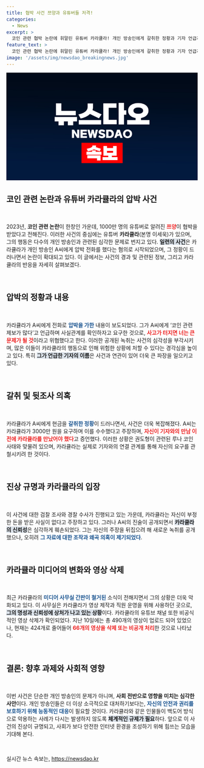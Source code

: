 ```yaml
---
title: 협박 사건 쯔양과 유튜버들 저격!
categories:
  - News
excerpt: >
  코인 관련 협박 논란에 휘말린 유튜버 카라큘라! 개인 방송인에게 갈취한 정황과 기자 언급까지 폭로되며 급속도로 퍼지는 논란. 과연 진실은? 클릭해서 자세히 알아보세요!
feature_text: >
  코인 관련 협박 논란에 휘말린 유튜버 카라큘라! 개인 방송인에게 갈취한 정황과 기자 언급까지 폭로되며 급속도로 퍼지는 논란. 과연 진실은? 클릭해서 자세히 알아보세요!
image: '/assets/img/newsdao_breakingnews.jpg'
---
```


<p><img src="/assets/img/newsdao_breakingnews.jpg" alt="flaretime 속보" /></p>

<h2 data-ke-size="size26">코인 관련 논란과 유튜버 카라큘라의 압박 사건</h2>

<p data-ke-size="size16">&nbsp;</p>

<p data-ke-size="size16">2023년, <b>코인 관련 논란</b>이 한창인 가운데, 1000만 명의 유튜버로 알려진 <b><span style="color: #ee2323;">쯔양</span></b>이 협박을 받았다고 전해진다. 이러한 사건의 중심에는 유튜버 <b>카라큘라</b>(본명 이세욱)가 있으며, 그의 행동은 다수의 개인 방송인과 관련된 심각한 문제로 번지고 있다. <b><span style="background-color: #21538527;">일련의 사건</span></b>은 카라큘라가 개인 방송인 A씨에게 압박 전화를 했다는 혐의로 시작되었으며, 그 정황이 드러나면서 논란이 확대되고 있다. 이 글에서는 사건의 경과 및 관련된 정보, 그리고 카라큘라의 반응을 자세히 살펴보겠다.</p>

<p data-ke-size="size16">&nbsp;</p>

<h2 data-ke-size="size26">압박의 정황과 내용</h2>

<p data-ke-size="size16">&nbsp;</p>

<p data-ke-size="size16">카라큘라가 A씨에게 전화로 <b><span style="color: #1a5490;">압박을 가한</span></b> 내용이 보도되었다. 그가 A씨에게 ‘코인 관련 제보가 많다’고 언급하며 사실관계를 확인하자고 요구한 것으로, <b><span style="color: #ee2323;">사고가 터지면 너는 큰 문제가 될 것</span></b>이라고 위협했다고 한다. 이러한 공개된 녹취는 사건의 심각성을 부각시키며, 많은 이들이 카라큘라의 행동으로 인해 위험한 상황에 처할 수 있다는 경각심을 높이고 있다. 특히 <b><span style="background-color: #21538527;">그가 언급한 기자의 이름</span></b>은 사건과 연관이 있어 더욱 큰 파장을 일으키고 있다.</p>

<p data-ke-size="size16">&nbsp;</p>

<h2 data-ke-size="size26">갈취 및 뒷조사 의혹</h2>

<p data-ke-size="size16">&nbsp;</p>

<p data-ke-size="size16">카라큘라가 A씨에게 현금을 <b><span style="color: #1a5490;">갈취한 정황</span></b>이 드러나면서, 사건은 더욱 복잡해졌다. A씨는 카라큘라가 3000만 원을 요구하며 이를 수수했다고 주장하며, <b><span style="color: #ee2323;">자신이 기자와의 만남 이전에 카라큘라를 만났어야 했다</span></b>고 증언했다. 이러한 상황은 권도형이 관련된 루나 코인 사태와 맞물려 있으며, 카라큘라는 실제로 기자와의 연결 관계를 통해 자신의 요구를 관철시키려 한 것이다.</p>

<p data-ke-size="size16">&nbsp;</p>

<h2 data-ke-size="size26">진상 규명과 카라큘라의 입장</h2>

<p data-ke-size="size16">&nbsp;</p>

<p data-ke-size="size16">이 사건에 대한 검찰 조사와 경찰 수사가 진행되고 있는 가운데, 카라큘라는 자신이 부정한 돈을 받은 사실이 없다고 주장하고 있다. 그러나 A씨의 진술이 공개되면서 <b><span style="background-color: #21538527;">카라큘라의 신뢰성</span></b>은 심각하게 훼손되었다. 그는 자신의 주장을 뒤집으려 해 새로운 녹취를 공개했으나, 오히려 <b><span style="color: #1a5490;">그 자료에 대한 조작과 왜곡 의혹이 제기되었다</span></b>.</p>

<p data-ke-size="size16">&nbsp;</p>

<h2 data-ke-size="size26">카라큘라 미디어의 변화와 영상 삭제</h2>

<p data-ke-size="size16">&nbsp;</p>

<p data-ke-size="size16">최근 카라큘라의 <b><span style="color: #1a5490;">미디어 사무실 간판이 철거된</span></b> 소식이 전해지면서 그의 상황은 더욱 악화되고 있다. 이 사무실은 카라큘라가 영상 제작과 직원 운영을 위해 사용하던 곳으로, <b><span style="background-color: #21538527;">그의 명성과 신뢰성에 상처가 나고 있는 상황</span></b>이다. 카라큘라의 유튜브 채널 또한 비공식적인 영상 삭제가 확인되었다. 지난 10일에는 총 490개의 영상이 업로드 되어 있었으나, 현재는 424개로 줄어들어 <b><span style="color: #ee2323;">66개의 영상을 삭제 또는 비공개 처리</span></b>한 것으로 나타났다.</p>

<p data-ke-size="size16">&nbsp;</p>

<h2 data-ke-size="size26">결론: 향후 과제와 사회적 영향</h2>

<p data-ke-size="size16">&nbsp;</p>

<p data-ke-size="size16">이번 사건은 단순한 개인 방송인의 문제가 아니며, <b>사회 전반으로 영향을 미치는 심각한 사안</b>이다. 개인 방송인들은 더 이상 소극적으로 대처하기보다는, <b><span style="color: #1a5490;">자신의 안전과 권리를 보호하기 위해 능동적인 대응</span></b>이 필요할 것이다. 카라큘라와 같은 인물들이 백도어 방식으로 악용하는 사례가 다시는 발생하지 않도록 <b><span style="background-color: #21538527;">체계적인 규제가 필요</span></b>하다. 앞으로 이 사건의 진상이 규명되고, 사회가 보다 안전한 인터넷 환경을 조성하기 위해 힘쓰는 모습을 기대해 본다.</p>

<p data-ke-size="size16">&nbsp;</p>
실시간 뉴스 속보는, <a href="https://newsdao.kr" rel="dofollow">https://newsdao.kr</a>



